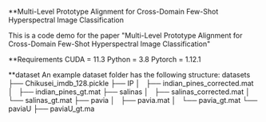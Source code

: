 **Multi-Level Prototype Alignment for Cross-Domain Few-Shot Hyperspectral Image Classification

This is a code demo for the paper "Multi-Level Prototype Alignment for Cross-Domain Few-Shot Hyperspectral Image Classification"

**Requirements
CUDA = 11.3
Python = 3.8
Pytorch = 1.12.1

**dataset
An example dataset folder has the following structure:
datasets
├── Chikusei_imdb_128.pickle
├── IP
│   ├── indian_pines_corrected.mat
│   ├── indian_pines_gt.mat
├── salinas
│   ├── salinas_corrected.mat
│   └── salinas_gt.mat
├── pavia
│   ├── pavia.mat
│   └── pavia_gt.mat
└── paviaU
    ├── paviaU_gt.ma

